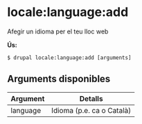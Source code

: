 # locale:language:add
Afegir un idioma per el teu lloc web

**Ús:**
```
$ drupal locale:language:add [arguments]
```

## Arguments disponibles
Argument | Detalls
---------|-------------
language | Idioma (p.e. ca o Català)
